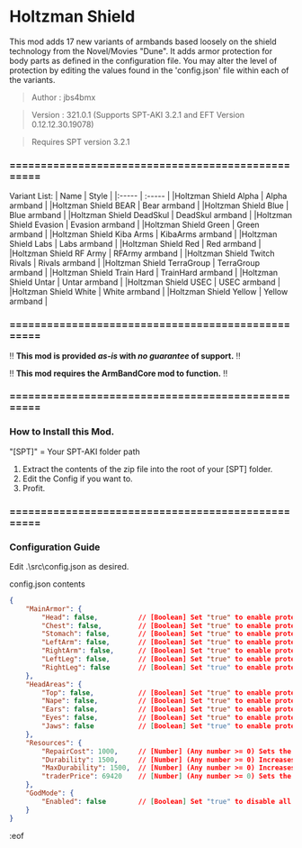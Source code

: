 # Holtzman Shield

This mod adds 17 new variants of armbands based loosely on the shield technology from the Novel/Movies "Dune". It adds armor protection for body parts as defined in the configuration file. You may alter the level of protection by editing the values found in the 'config.json' file within each of the variants.

>Author  : jbs4bmx

>Version : 321.0.1 (Supports SPT-AKI 3.2.1 and EFT Version 0.12.12.30.19078)

>Requires SPT version 3.2.1


### ==================================================
Variant List:
| Name | Style |
|:----- | :----- |
|Holtzman Shield Alpha | Alpha armband |
|Holtzman Shield BEAR | Bear armband |
|Holtzman Shield Blue | Blue armband |
|Holtzman Shield DeadSkul | DeadSkul armband |
|Holtzman Shield Evasion | Evasion armband |
|Holtzman Shield Green | Green armband |
|Holtzman Shield Kiba Arms | KibaArms armband |
|Holtzman Shield Labs | Labs armband |
|Holtzman Shield Red | Red armband |
|Holtzman Shield RF Army | RFArmy armband |
|Holtzman Shield Twitch Rivals | Rivals armband |
|Holtzman Shield TerraGroup | TerraGroup armband |
|Holtzman Shield Train Hard | TrainHard armband |
|Holtzman Shield Untar | Untar armband |
|Holtzman Shield USEC | USEC armband |
|Holtzman Shield White | White armband |
|Holtzman Shield Yellow | Yellow armband |



### ==================================================


:bangbang: **This mod is provided _as-is_ with _no guarantee_ of support.** :bangbang:

:bangbang: **This mod requires the ArmBandCore mod to function.** :bangbang:


### ==================================================


### How to Install this Mod.
"[SPT]" = Your SPT-AKI folder path

1. Extract the contents of the zip file into the root of your [SPT] folder.
2. Edit the Config if you want to.
3. Profit.


### ==================================================


### Configuration Guide
Edit .\src\config.json as desired.

config.json contents
```json
{
    "MainArmor": {
        "Head": false,          // [Boolean] Set "true" to enable protection for this part of the body.
        "Chest": false,         // [Boolean] Set "true" to enable protection for this part of the body.
        "Stomach": false,       // [Boolean] Set "true" to enable protection for this part of the body.
        "LeftArm": false,       // [Boolean] Set "true" to enable protection for this part of the body.
        "RightArm": false,      // [Boolean] Set "true" to enable protection for this part of the body.
        "LeftLeg": false,       // [Boolean] Set "true" to enable protection for this part of the body.
        "RightLeg": false       // [Boolean] Set "true" to enable protection for this part of the body.
    },
    "HeadAreas": {
        "Top": false,           // [Boolean] Set "true" to enable protection for this part of the body.
        "Nape": false,          // [Boolean] Set "true" to enable protection for this part of the body. Will enable/disable both "Nape" and "LowerNape".
        "Ears": false,          // [Boolean] Set "true" to enable protection for this part of the body.
        "Eyes": false,          // [Boolean] Set "true" to enable protection for this part of the body.
        "Jaws": false           // [Boolean] Set "true" to enable protection for this part of the body.
    },
    "Resources": {
        "RepairCost": 1000,     // [Number] (Any number >= 0) Sets the cost of repairing the item.
        "Durability": 1500,     // [Number] (Any number >= 0) Increases or decreases the amount of armor this item provides.
        "MaxDurability": 1500,  // [Number] (Any number >= 0) Increases or decreases the max amount of armor this item provides.
        "traderPrice": 69420    // [Number] (Any number >= 0) Sets the price charged by Ragman.
    },
    "GodMode": {
        "Enabled": false        // [Boolean] Set "true" to disable all throughput on armor. Essentially makes the armor impervious to penetration.
    }
}
```

:eof
